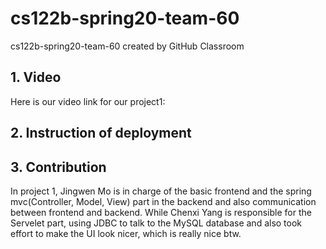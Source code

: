 # cs122b-spring20-team-60
cs122b-spring20-team-60 created by GitHub Classroom

## 1. Video
Here is our video link for our project1:

## 2. Instruction of deployment



## 3. Contribution
In project 1, Jingwen Mo is in charge of the basic frontend and the spring mvc(Controller, Model, View) part in the backend and also communication between frontend and backend. While Chenxi Yang is responsible for the Servelet part, using JDBC to talk to the MySQL database and also took effort to make the UI look nicer, which is really nice btw.
